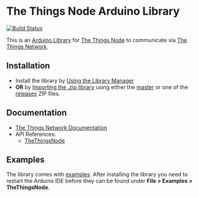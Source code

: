 # The Things Node Arduino Library
[![Build Status](https://travis-ci.org/TheThingsNetwork/arduino-node-lib.svg?branch=master)](https://travis-ci.org/TheThingsNetwork/arduino-node-lib)

This is an [Arduino Library](https://www.arduino.cc/en/Guide/Libraries) for [The Things Node](https://shop.thethingsnetwork.com/index.php/product/the-things-node/) to communicate via [The Things Network](https://www.thethingsnetwork.org).

## Installation

* Install the library by [Using the Library Manager](https://www.arduino.cc/en/Guide/Libraries#toc3)
* **OR** by [Importing the .zip library](https://www.arduino.cc/en/Guide/Libraries#toc4) using either the [master](https://github.com/TheThingsNetwork/arduino-node-lib/archive/master.zip) or one of the [releases](https://github.com/TheThingsNetwork/arduino-node-lib/releases) ZIP files.

## Documentation

* [The Things Network Documentation](https://www.thethingsnetwork.org/docs/devices/arduino/)
* API References:
    * [TheThingsNode](docs/TheThingsNode.md)

## Examples

The library comes with [examples](examples). After installing the library you need to restart the Arduino IDE before they can be found under **File > Examples > TheThingsNode**.
